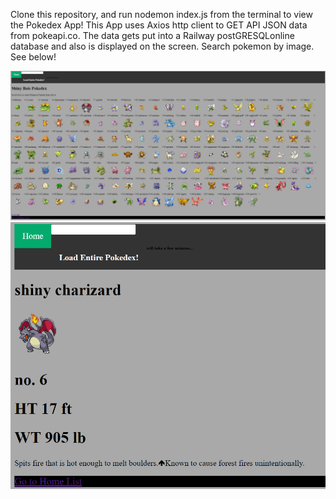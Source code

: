 Clone this repository, and run nodemon index.js from the terminal to view the Pokedex App!
This App uses Axios http client to GET API JSON data from pokeapi.co.
The data gets put into a Railway postGRESQLonline database and also is displayed on the screen.
Search pokemon by image.
See below!

![alt text](https://github.com/RamonJOrtega/Pokedex-Express-Web-App/blob/main/pokemonApp1.png)
![alt text](https://github.com/RamonJOrtega/Pokedex-Express-Web-App/blob/main/pokemonApp2.png)